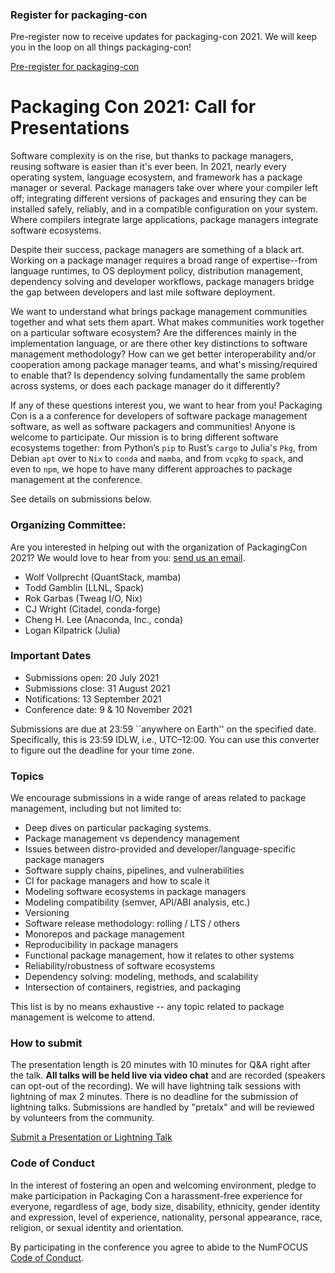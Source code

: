### Register for packaging-con

Pre-register now to receive updates for packaging-con 2021. We will keep you in the loop on all things packaging-con!

<div class="container">
  <div class="row my-5">
    <div class="col text-center">
        <a href="https://forms.gle/EddCDFZQqLFAbhRQ6" class="text-center btn btn-primary">Pre-register for packaging-con</a>
    </div>
  </div>
</div>

# Packaging Con 2021: Call for Presentations

Software complexity is on the rise, but thanks to package managers, reusing software is
easier than it's ever been. In 2021, nearly every operating system, language ecosystem,
and framework has a package manager or several. Package managers take over where your
compiler left off; integrating different versions of packages and ensuring they can be
installed safely, reliably, and in a compatible configuration on your system. Where
compilers integrate large applications, package managers integrate software ecosystems.

Despite their success, package managers are something of a black art. Working on a
package manager requires a broad range of expertise--from language runtimes, to OS
deployment policy, distribution management, dependency solving and developer workflows,
package managers bridge the gap between developers and last mile software deployment.

We want to understand what brings package management communities together and what sets
them apart. What makes communities work together on a particular software ecosystem? Are
the differences mainly in the implementation language, or are there other key
distinctions to software management methodology? How can we get better interoperability
and/or cooperation among package manager teams, and what's missing/required to enable
that? Is dependency solving fundamentally the same problem across systems, or does each
package manager do it differently?

If any of these questions interest you, we want to hear from you! Packaging Con is a a
conference for developers of software package management software, as well as software
packagers and communities! Anyone is welcome to participate. Our mission is to bring
different software ecosystems together: from Python’s `pip` to Rust’s `cargo` to Julia's `Pkg`, from
Debian `apt` over to `Nix` to `conda` and `mamba`, and from `vcpkg` to `spack`, and even
to `npm`, we hope to have many different approaches to package management at the
conference.

See details on submissions below.


### Organizing Committee:

Are you interested in helping out with the organization of PackagingCon 2021? We would love to hear from you: <a href="mailto:info@packaging-con.org">send us an email</a>.

* Wolf Vollprecht (QuantStack, mamba)
* Todd Gamblin (LLNL, Spack)
* Rok Garbas (Tweag I/O, Nix)
* CJ Wright (Citadel, conda-forge)
* Cheng H. Lee (Anaconda, Inc., conda)
* Logan Kilpatrick (Julia)


### Important Dates

* Submissions open:    20 July 2021
* Submissions close:   31 August 2021
* Notifications:       13 September 2021
* Conference date:     9 & 10 November 2021

Submissions are due at 23:59 ``anywhere on Earth'' on the specified date. Specifically,
this is 23:59 IDLW, i.e., UTC–12:00. You can use this converter to figure out the
deadline for your time zone.

### Topics

We encourage submissions in a wide range of areas related to package management,
including but not limited to:

* Deep dives on particular packaging systems.
* Package management vs dependency management
* Issues between distro-provided and developer/language-specific package managers
* Software supply chains, pipelines, and vulnerabilities
* CI for package managers and how to scale it
* Modeling software ecosystems in package managers
* Modeling compatibility (semver, API/ABI analysis, etc.)
* Versioning
* Software release methodology: rolling / LTS / others
* Monorepos and package management
* Reproducibility in package managers
* Functional package management, how it relates to other systems
* Reliability/robustness of software ecosystems
* Dependency solving: modeling, methods, and scalability
* Intersection of containers, registries, and packaging

This list is by no means exhaustive -- any topic related to package management is
welcome to attend.

### How to submit

The presentation length is 20 minutes with 10 minutes for Q&A right after the talk. __All talks will be held live via video chat__ and are recorded (speakers can opt-out of the recording). We will have lightning talk sessions with lightning of max 2 minutes. There is no deadline for the submission of lightning talks. Submissions are handled by "pretalx" and will be reviewed by volunteers from the community.

<div class="container">
  <div class="row my-5">
    <div class="col text-center">
        <a href="https://pretalx.com/packagingcon-2021/cfp" class="text-center btn btn-primary">Submit a Presentation or Lightning Talk</a>
    </div>
  </div>
</div>


### Code of Conduct

In the interest of fostering an open and welcoming environment, pledge to make
participation in Packaging Con a harassment-free experience for everyone, regardless of
age, body size, disability, ethnicity, gender identity and expression, level of
experience, nationality, personal appearance, race, religion, or sexual identity and
orientation.

By participating in the conference you agree to abide to the NumFOCUS [Code of Conduct](https://numfocus.org/code-of-conduct).
